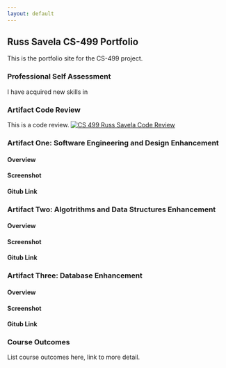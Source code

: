 ```yaml
---
layout: default
---
```


## Russ Savela CS-499 Portfolio

This is the portfolio site for the CS-499 project.

### Professional Self Assessment

I have acquired new skills in 

### Artifact Code Review

This is a code review.
[![CS 499 Russ Savela Code Review](https://img.youtube.com/vi/NZknNQFUsXk/0.jpg)](https://www.youtube.com/watch?v=NZknNQFUsXk)


### Artifact One: Software Engineering and Design Enhancement

#### Overview

#### Screenshot

#### Gitub Link

### Artifact Two: Algotrithms and Data Structures Enhancement

#### Overview

#### Screenshot

#### Gitub Link

### Artifact Three: Database Enhancement

#### Overview

#### Screenshot

#### Gitub Link

### Course Outcomes

List course outcomes here, link to more detail.
